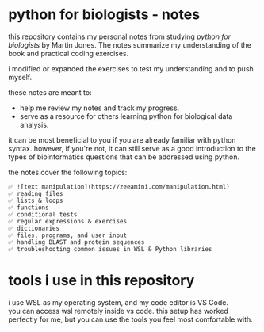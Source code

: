# python for biologists - notes
this repository contains my personal notes from studying _python for biologists_ by Martin Jones. The notes summarize my understanding of the book and practical coding exercises. 

i modified or expanded the exercises to test my understanding and to push myself.

these notes are meant to:
- help me review my notes and track my progress.
- serve as a resource for others learning python for biological data analysis.

it can be most beneficial to you if you are already familiar with python syntax. however, if you're not, it can still serve as a good introduction to the types of bioinformatics questions that can be addressed using python.

the notes cover the following topics:

    ✅ ![text manipulation](https://zeeamini.com/manipulation.html)
    ✅ reading files
    ✅ lists & loops
    ✅ functions
    ✅ conditional tests
    ✅ regular expressions & exercises
    ✅ dictionaries
    ✅ files, programs, and user input
    ✅ handling BLAST and protein sequences
    ✅ troubleshooting common issues in WSL & Python libraries


# tools i use in this repository  

i use WSL as my operating system, and my code editor is VS Code.  
you can access wsl remotely inside vs code. this setup has worked perfectly for me, but you can use the tools you feel most comfortable with.
